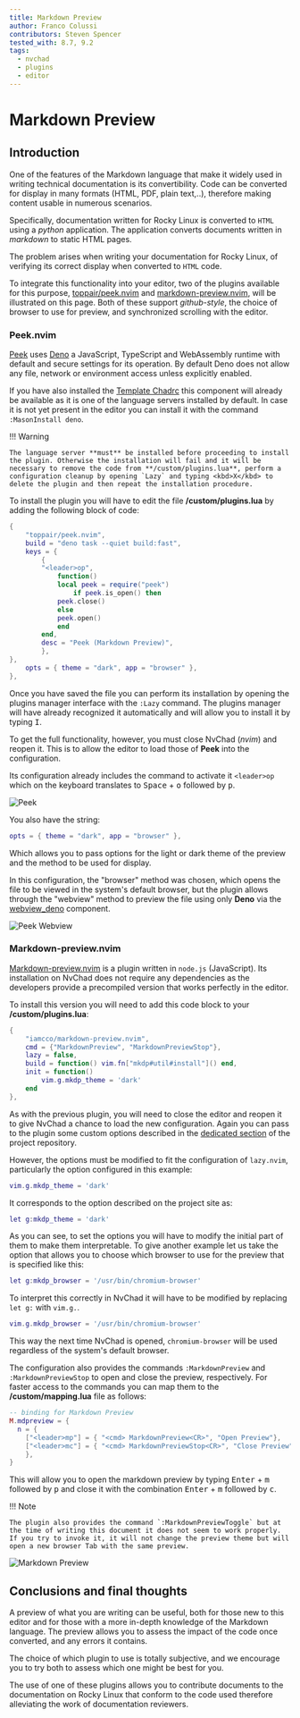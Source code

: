 ```yaml
---
title: Markdown Preview
author: Franco Colussi
contributors: Steven Spencer
tested_with: 8.7, 9.2
tags:
  - nvchad
  - plugins
  - editor
---
```


# Markdown Preview

## Introduction

One of the features of the Markdown language that make it widely used in writing technical documentation is its convertibility. Code can be converted for display in many formats (HTML, PDF, plain text,..), therefore making content usable in numerous scenarios.

Specifically, documentation written for Rocky Linux is converted to `HTML` using a *python* application. The application converts documents written in *markdown* to static HTML pages.

The problem arises when writing your documentation for Rocky Linux, of verifying its correct display when converted to `HTML` code.

To integrate this functionality into your editor, two of the plugins available for this purpose, [toppair/peek.nvim](https://github.com/toppair/peek.nvim) and [markdown-preview.nvim](https://github.com/iamcco/markdown-preview.nvim), will be illustrated on this page. Both of these support *github-style*, the choice of browser to use for preview, and synchronized scrolling with the editor.

### Peek.nvim

[Peek](https://github.com/toppair/peek.nvim) uses [Deno](https://deno.com/manual) a JavaScript, TypeScript and WebAssembly runtime with default and secure settings for its operation. By default Deno does not allow any file, network or environment access unless explicitly enabled.

If you have also installed the [Template Chadrc](../template_chadrc.md) this component will already be available as it is one of the language servers installed by default. In case it is not yet present in the editor you can install it with the command `:MasonInstall deno`.

!!! Warning

    The language server **must** be installed before proceeding to install the plugin. Otherwise the installation will fail and it will be necessary to remove the code from **/custom/plugins.lua**, perform a configuration cleanup by opening `Lazy` and typing <kbd>X</kbd> to delete the plugin and then repeat the installation procedure.

To install the plugin you will have to edit the file **/custom/plugins.lua** by adding the following block of code:

```lua
{
    "toppair/peek.nvim",
    build = "deno task --quiet build:fast",
    keys = {
        {
        "<leader>op",
            function()
            local peek = require("peek")
                if peek.is_open() then
            peek.close()
            else
            peek.open()
            end
        end,
        desc = "Peek (Markdown Preview)",
        },
},
    opts = { theme = "dark", app = "browser" },
},
```

Once you have saved the file you can perform its installation by opening the plugins manager interface with the `:Lazy` command. The plugins manager will have already recognized it automatically and will allow you to install it by typing <kbd>I</kbd>.

To get the full functionality, however, you must close NvChad (*nvim*) and reopen it. This is to allow the editor to load those of **Peek** into the configuration.

Its configuration already includes the command to activate it `<leader>op` which on the keyboard translates to <kbd>Space</kbd> + <kbd>o</kbd> followed by <kbd>p</kbd>.

![Peek](./images/peek_command.png)

You also have the string:

```lua
opts = { theme = "dark", app = "browser" },
```

Which allows you to pass options for the light or dark theme of the preview and the method to be used for display.

In this configuration, the "browser" method was chosen, which opens the file to be viewed in the system's default browser, but the plugin allows through the "webview" method to preview the file using only **Deno** via the [webview_deno](https://github.com/webview/webview_deno) component.

![Peek Webview](./images/peek_webview.png)

### Markdown-preview.nvim

[Markdown-preview.nvim](https://github.com/iamcco/markdown-preview.nvim) is a plugin written in `node.js` (JavaScript). Its installation on NvChad does not require any dependencies as the developers provide a precompiled version that works perfectly in the editor.

To install this version you will need to add this code block to your **/custom/plugins.lua**:

```lua
{
    "iamcco/markdown-preview.nvim",
    cmd = {"MarkdownPreview", "MarkdownPreviewStop"},
    lazy = false,
    build = function() vim.fn["mkdp#util#install"]() end,
    init = function()
        vim.g.mkdp_theme = 'dark'
    end
},
```

As with the previous plugin, you will need to close the editor and reopen it to give NvChad a chance to load the new configuration. Again you can pass to the plugin some custom options described in the [dedicated section](https://github.com/iamcco/markdown-preview.nvim#markdownpreview-config) of the project repository.

However, the options must be modified to fit the configuration of `lazy.nvim`, particularly the option configured in this example:

```lua
vim.g.mkdp_theme = 'dark'
```

It corresponds to the option described on the project site as:

```lua
let g:mkdp_theme = 'dark'
```

As you can see, to set the options you will have to modify the initial part of them to make them interpretable. To give another example let us take the option that allows you to choose which browser to use for the preview that is specified like this:

```lua
let g:mkdp_browser = '/usr/bin/chromium-browser'
```

To interpret this correctly in NvChad it will have to be modified by replacing `let g:` with `vim.g.`.


```lua
vim.g.mkdp_browser = '/usr/bin/chromium-browser'
```

This way the next time NvChad is opened, `chromium-browser` will be used regardless of the system's default browser.

The configuration also provides the commands `:MarkdownPreview` and `:MarkdownPreviewStop` to open and close the preview, respectively. For faster access to the commands you can map them to the **/custom/mapping.lua** file as follows:

```lua
-- binding for Markdown Preview
M.mdpreview = {
  n = {
    ["<leader>mp"] = { "<cmd> MarkdownPreview<CR>", "Open Preview"},
    ["<leader>mc"] = { "<cmd> MarkdownPreviewStop<CR>", "Close Preview"},
    },
}
```

This will allow you to open the markdown preview by typing <kbd>Enter</kbd> + <kbd>m</kbd> followed by <kbd>p</kbd> and close it with the combination <kbd>Enter</kbd> + <kbd>m</kbd> followed by <kbd>c</kbd>.

!!! Note

    The plugin also provides the command `:MarkdownPreviewToggle` but at the time of writing this document it does not seem to work properly. If you try to invoke it, it will not change the preview theme but will open a new browser Tab with the same preview.

![Markdown Preview](./images/markdown_preview_nvim.png)

## Conclusions and final thoughts

A preview of what you are writing can be useful, both for those new to this editor and for those with a more in-depth knowledge of the Markdown language. The preview allows you to assess the impact of the code once converted, and any errors it contains.

The choice of which plugin to use is totally subjective, and we encourage you to try both to assess which one might be best for you.

The use of one of these plugins allows you to contribute documents to the documentation on Rocky Linux that conform to the code used therefore alleviating the work of documentation reviewers.
